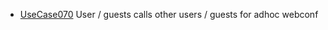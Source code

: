  * [UseCase070](https://github.com/DomainDrivenArchitecture/ddaRequirement/blob/master/en/requirements/UseCase070.md) User / guests calls other users / guests for adhoc webconf